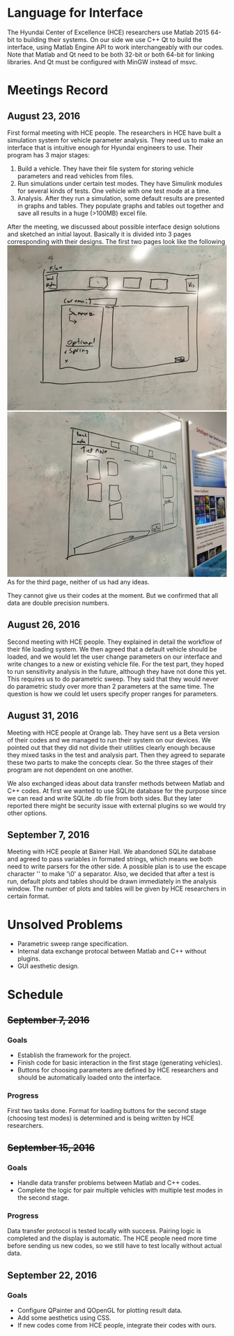 # Language for Interface
The Hyundai Center of Excellence (HCE) researchers use Matlab 2015 64-bit to building their systems. 
On our side we use C++ Qt to build the interface, using Matlab Engine API to work interchangeably with our codes.
Note that Matlab and Qt need to be both 32-bit or both 64-bit for linking libraries. 
And Qt must be configured with MinGW instead of msvc.

# Meetings Record
## August 23, 2016
First formal meeting with HCE people. The researchers in HCE have built a simulation system for vehicle parameter analysis. 
They need us to make an interface that is intuitive enough for Hyundai engineers to use.
Their program has 3 major stages:
1. Build a vehicle. They have their file system for storing vehicle parameters and read vehicles from files.
2. Run simulations under certain test modes. They have Simulink modules for several kinds of tests. One vehicle with one test mode at a time.
3. Analysis. After they run a simulation, some default results are presented in graphs and tables. They populate graphs and tables out together 
and save all results in a huge (>100MB) excel file.

After the meeting, we discussed about possible interface design solutions and sketched an initial layout. Basically it is divided into 3 pages corresponding with their designs. The first two pages look like the following
![alt text](https://github.com/RoyJames/VisVehicle/raw/master/interface1.jpg)
![alt text](https://github.com/RoyJames/VisVehicle/raw/master/interface2.jpg)
As for the third page, neither of us had any ideas.

They cannot give us their codes at the moment. But we confirmed that all data are double precision numbers.
## August 26, 2016
Second meeting with HCE people. They explained in detail the workflow of their file loading system. We then agreed that a default vehicle should be
loaded, and we would let the user change parameters on our interface and write changes to a new or existing vehicle file.
For the test part, they hoped to run sensitivity analysis in the future, although they have not done this yet. This requires us to do parametric sweep.
They said that they would never do parametric study over more than 2 parameters at the same time. The question is how we could let users specify proper ranges for parameters.

## August 31, 2016
Meeting with HCE people at Orange lab. They have sent us a Beta version of their codes and we managed to run their system on our devices.
We pointed out that they did not divide their utilities clearly enough because they mixed tasks in the test and analysis part.
Then they agreed to separate these two parts to make the concepts clear. So the three stages of their program are not dependent on one another.

We also exchanged ideas about data transfer methods between Matlab and C++ codes. 
At first we wanted to use SQLite database for the purpose since we can read and write SQLite .db file from both sides.
But they later reported there might be security issue with external plugins so we would try other options.

## September 7, 2016
Meeting with HCE people at Bainer Hall. We abandoned SQLite database and agreed to pass variables in formated strings, which means we both need to write
parsers for the other side. A possible plan is to use the escape character '\' to make '\0' a separator. Also, we decided that after a test is run, 
default plots and tables should be drawn immediately in the analysis window. The number of plots and tables will be given by HCE researchers in certain format.


# Unsolved Problems
* Parametric sweep range specification.
* Internal data exchange protocal between Matlab and C++ without plugins.
* GUI aesthetic design.

# Schedule
## ~~September 7, 2016~~
### Goals
* Establish the framework for the project. 
* Finish code for basic interaction in the first stage (generating vehicles). 
* Buttons for choosing parameters are defined by HCE researchers and should be automatically loaded onto the interface. 

### Progress
First two tasks done. Format for loading buttons for the second stage (choosing test modes) is determined and is being written by HCE researchers.

## ~~September 15, 2016~~
### Goals
* Handle data transfer problems between Matlab and C++ codes.
* Complete the logic for pair multiple vehicles with multiple test modes in the second stage.

### Progress
Data transfer protocol is tested locally with success. Pairing logic is completed and the display is automatic. The HCE people need more time before sending us new codes, so we still have to test locally without actual data.

## September 22, 2016
### Goals
* Configure QPainter and QOpenGL for plotting result data.
* Add some aesthetics using CSS. 
* If new codes come from HCE people, integrate their codes with ours.
